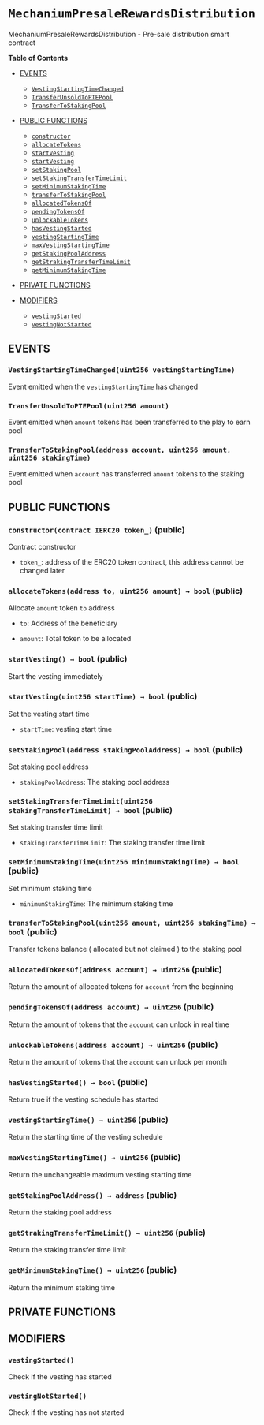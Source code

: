 # `MechaniumPresaleRewardsDistribution`
MechaniumPresaleRewardsDistribution - Pre-sale distribution smart contract




**Table of Contents**
- [EVENTS](#events)
    - [`VestingStartingTimeChanged`](#MechaniumPresaleRewardsDistribution-VestingStartingTimeChanged-uint256-)
    - [`TransferUnsoldToPTEPool`](#MechaniumPresaleRewardsDistribution-TransferUnsoldToPTEPool-uint256-)
    - [`TransferToStakingPool`](#MechaniumPresaleRewardsDistribution-TransferToStakingPool-address-uint256-uint256-)

- [PUBLIC FUNCTIONS](#public-functions)
    - [`constructor`](#MechaniumPresaleRewardsDistribution-constructor-contract-IERC20-)
    - [`allocateTokens`](#MechaniumPresaleRewardsDistribution-allocateTokens-address-uint256-)
    - [`startVesting`](#MechaniumPresaleRewardsDistribution-startVesting--)
    - [`startVesting`](#MechaniumPresaleRewardsDistribution-startVesting-uint256-)
    - [`setStakingPool`](#MechaniumPresaleRewardsDistribution-setStakingPool-address-)
    - [`setStakingTransferTimeLimit`](#MechaniumPresaleRewardsDistribution-setStakingTransferTimeLimit-uint256-)
    - [`setMinimumStakingTime`](#MechaniumPresaleRewardsDistribution-setMinimumStakingTime-uint256-)
    - [`transferToStakingPool`](#MechaniumPresaleRewardsDistribution-transferToStakingPool-uint256-uint256-)
    - [`allocatedTokensOf`](#MechaniumPresaleRewardsDistribution-allocatedTokensOf-address-)
    - [`pendingTokensOf`](#MechaniumPresaleRewardsDistribution-pendingTokensOf-address-)
    - [`unlockableTokens`](#MechaniumPresaleRewardsDistribution-unlockableTokens-address-)
    - [`hasVestingStarted`](#MechaniumPresaleRewardsDistribution-hasVestingStarted--)
    - [`vestingStartingTime`](#MechaniumPresaleRewardsDistribution-vestingStartingTime--)
    - [`maxVestingStartingTime`](#MechaniumPresaleRewardsDistribution-maxVestingStartingTime--)
    - [`getStakingPoolAddress`](#MechaniumPresaleRewardsDistribution-getStakingPoolAddress--)
    - [`getStrakingTransferTimeLimit`](#MechaniumPresaleRewardsDistribution-getStrakingTransferTimeLimit--)
    - [`getMinimumStakingTime`](#MechaniumPresaleRewardsDistribution-getMinimumStakingTime--)

- [PRIVATE FUNCTIONS](#private-functions)

- [MODIFIERS](#modifiers)
    - [`vestingStarted`](#MechaniumPresaleRewardsDistribution-vestingStarted--)
    - [`vestingNotStarted`](#MechaniumPresaleRewardsDistribution-vestingNotStarted--)




## EVENTS

### `VestingStartingTimeChanged(uint256 vestingStartingTime)` <span id="MechaniumPresaleRewardsDistribution-VestingStartingTimeChanged-uint256-"></span>
Event emitted when the `vestingStartingTime` has changed


### `TransferUnsoldToPTEPool(uint256 amount)` <span id="MechaniumPresaleRewardsDistribution-TransferUnsoldToPTEPool-uint256-"></span>
Event emitted when `amount` tokens has been transferred to the play to earn pool


### `TransferToStakingPool(address account, uint256 amount, uint256 stakingTime)` <span id="MechaniumPresaleRewardsDistribution-TransferToStakingPool-address-uint256-uint256-"></span>
Event emitted when `account` has transferred `amount` tokens to the staking pool



## PUBLIC FUNCTIONS

### `constructor(contract IERC20 token_)` (public) <span id="MechaniumPresaleRewardsDistribution-constructor-contract-IERC20-"></span>

Contract constructor

- `token_`: address of the ERC20 token contract, this address cannot be changed later

### `allocateTokens(address to, uint256 amount) → bool` (public) <span id="MechaniumPresaleRewardsDistribution-allocateTokens-address-uint256-"></span>
Allocate `amount` token `to` address


- `to`: Address of the beneficiary

- `amount`: Total token to be allocated

### `startVesting() → bool` (public) <span id="MechaniumPresaleRewardsDistribution-startVesting--"></span>
Start the vesting immediately


### `startVesting(uint256 startTime) → bool` (public) <span id="MechaniumPresaleRewardsDistribution-startVesting-uint256-"></span>
Set the vesting start time


- `startTime`: vesting start time

### `setStakingPool(address stakingPoolAddress) → bool` (public) <span id="MechaniumPresaleRewardsDistribution-setStakingPool-address-"></span>
Set staking pool address


- `stakingPoolAddress`: The staking pool address

### `setStakingTransferTimeLimit(uint256 stakingTransferTimeLimit) → bool` (public) <span id="MechaniumPresaleRewardsDistribution-setStakingTransferTimeLimit-uint256-"></span>
Set staking transfer time limit


- `stakingTransferTimeLimit`: The staking transfer time limit

### `setMinimumStakingTime(uint256 minimumStakingTime) → bool` (public) <span id="MechaniumPresaleRewardsDistribution-setMinimumStakingTime-uint256-"></span>
Set minimum staking time


- `minimumStakingTime`: The minimum staking time

### `transferToStakingPool(uint256 amount, uint256 stakingTime) → bool` (public) <span id="MechaniumPresaleRewardsDistribution-transferToStakingPool-uint256-uint256-"></span>
Transfer tokens balance ( allocated but not claimed ) to the staking pool


### `allocatedTokensOf(address account) → uint256` (public) <span id="MechaniumPresaleRewardsDistribution-allocatedTokensOf-address-"></span>

Return the amount of allocated tokens for `account` from the beginning

### `pendingTokensOf(address account) → uint256` (public) <span id="MechaniumPresaleRewardsDistribution-pendingTokensOf-address-"></span>

Return the amount of tokens that the `account` can unlock in real time

### `unlockableTokens(address account) → uint256` (public) <span id="MechaniumPresaleRewardsDistribution-unlockableTokens-address-"></span>

Return the amount of tokens that the `account` can unlock per month

### `hasVestingStarted() → bool` (public) <span id="MechaniumPresaleRewardsDistribution-hasVestingStarted--"></span>

Return true if the vesting schedule has started

### `vestingStartingTime() → uint256` (public) <span id="MechaniumPresaleRewardsDistribution-vestingStartingTime--"></span>

Return the starting time of the vesting schedule

### `maxVestingStartingTime() → uint256` (public) <span id="MechaniumPresaleRewardsDistribution-maxVestingStartingTime--"></span>

Return the unchangeable maximum vesting starting time

### `getStakingPoolAddress() → address` (public) <span id="MechaniumPresaleRewardsDistribution-getStakingPoolAddress--"></span>

Return the staking pool address

### `getStrakingTransferTimeLimit() → uint256` (public) <span id="MechaniumPresaleRewardsDistribution-getStrakingTransferTimeLimit--"></span>

Return the staking transfer time limit

### `getMinimumStakingTime() → uint256` (public) <span id="MechaniumPresaleRewardsDistribution-getMinimumStakingTime--"></span>

Return the minimum staking time

## PRIVATE FUNCTIONS

## MODIFIERS

### `vestingStarted()` <span id="MechaniumPresaleRewardsDistribution-vestingStarted--"></span>


Check if the vesting has started

### `vestingNotStarted()` <span id="MechaniumPresaleRewardsDistribution-vestingNotStarted--"></span>


Check if the vesting has not started


